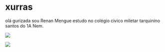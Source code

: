 # xurras 

olá gurizada sou Renan Mengue estudo no colégio civico miletar tarquinino santos do 1A Nem.



![](https://media.tenor.com/zmpnsz3gbMIAAAAC/football-cheer.gif)



![](https://media.tenor.com/gCINECAxYQ8AAAAC/baphomet-magick.gif)
















